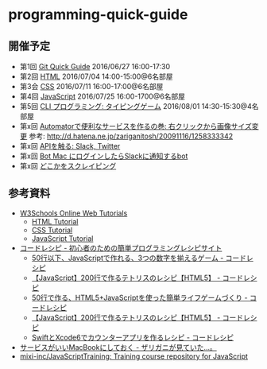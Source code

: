 # programming-quick-guide

## 開催予定

- 第1回 [Git Quick Guide](https://github.com/syokenz/programming-quick-guide/tree/master/20160627_git) 2016/06/27 16:00-17:30
- 第2回 [HTML](https://github.com/syokenz/programming-quick-guide/tree/master/20160704_html) 2016/07/04 14:00-15:00@6名部屋
- 第3会 [CSS](https://github.com/syokenz/programming-quick-guide/tree/master/20160711_css) 2016/07/11 16:00-17:00@6名部屋
- 第4回 [JavaScript](https://github.com/syokenz/programming-quick-guide/tree/master/20160725_javascript) 2016/07/25 16:00-1700@6名部屋
- 第5回 [CLI プログラミング: タイピングゲーム](https://github.com/syokenz/programming-quick-guide/tree/master/20160801_cli) 2016/08/01 14:30-15:30@4名部屋
- 第x回 [Automatorで便利なサービスを作るの巻: 右クリックから画像サイズ変更]()  参考: http://d.hatena.ne.jp/zariganitosh/20091116/1258333342
- 第x回 [APIを触る: Slack, Twitter]()
- 第x回 [Bot Mac にログインしたらSlackに通知するbot]()
- 第x回 [どこかをスクレイピング]()

## 参考資料

- [W3Schools Online Web Tutorials](http://www.w3schools.com/)
  - [HTML Tutorial](http://www.w3schools.com/html/default.asp)
  - [CSS Tutorial](http://www.w3schools.com/css/default.asp)
  - [JavaScript Tutorial](http://www.w3schools.com/js/default.asp)
- [コードレシピ - 初心者のための簡単プログラミングレシピサイト](http://coderecipe.jp/)
  - [50行以下、JavaScriptで作れる、3つの数字を揃えるゲーム - コードレシピ](http://coderecipe.jp/recipe/9QYJVjFHSt/)
  - [【JavaScript】200行で作るテトリスのレシピ【HTML5】 - コードレシピ](http://coderecipe.jp/recipe/iHjJBJx9Si/)
  - [50行で作る、HTML5+JavaScriptを使った簡単ライフゲームづくり - コードレシピ](http://coderecipe.jp/recipe/UBsk3rPZSX/)
  - [【JavaScript】200行で作るテトリスのレシピ【HTML5】 - コードレシピ](http://coderecipe.jp/recipe/iHjJBJx9Si/)
  - [SwiftとXcode6でカウンターアプリを作るレシピ - コードレシピ](http://coderecipe.jp/recipe/4as5Ari4QI/)
- [サービスがいいMacBookにしておく - ザリガニが見ていた...。](http://d.hatena.ne.jp/zariganitosh/20091116/1258333342)
- [mixi-inc/JavaScriptTraining: Training course repository for JavaScript](https://github.com/mixi-inc/JavaScriptTraining)

